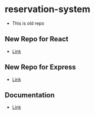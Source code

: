 # reservation-system
 - This is old repo

## New Repo for React
 - [Link](https://github.com/rhalepeska/hotel-react)
## New Repo for Express
 - [Link](https://github.com/rhalepeska/hotel-express)
## Documentation
 - [Link](https://congmul.github.io/document-hotel-reservation-system/)
